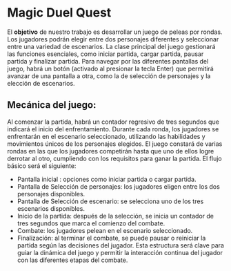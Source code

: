 # Magic Duel Quest

El **objetivo** de nuestro trabajo es desarrollar un juego de peleas por rondas. Los jugadores podrán elegir entre dos personajes diferentes y seleccionar entre una variedad de escenarios. La clase principal del juego gestionará las funciones esenciales, como iniciar partida, cargar partida, pausar partida y finalizar partida. Para navegar por las diferentes pantallas del juego, habrá un botón (activado al presionar la tecla Enter) que permitirá avanzar de una pantalla a otra, como la de selección de personajes y la elección de escenarios.
## Mecánica del juego:
Al comenzar la partida, habrá un contador regresivo de tres segundos que indicará el inicio del enfrentamiento. Durante cada ronda, los jugadores se enfrentarán en el escenario seleccionado, utilizando las habilidades y movimientos únicos de los personajes elegidos. El juego constará de varias rondas en las que los jugadores competirán hasta que uno de ellos logre derrotar al otro, cumpliendo con los requisitos para ganar la partida.
El flujo básico será el siguiente:
* Pantalla inicial : opciones como iniciar partida o cargar partida.
* Pantalla de Selección de personajes: los jugadores eligen entre los dos personajes disponibles.
* Pantalla de Selección de escenario: se selecciona uno de los tres escenarios disponibles.
* Inicio de la partida: después de la selección, se inicia un contador de tres segundos que marca el comienzo del combate.
* Combate: los jugadores pelean en el escenario seleccionado.
* Finalización: al terminar el combate, se puede pausar o reiniciar la partida según las decisiones del jugador.
Esta estructura será clave para guiar la dinámica del juego y permitir la interacción continua del jugador con las diferentes etapas del combate.
